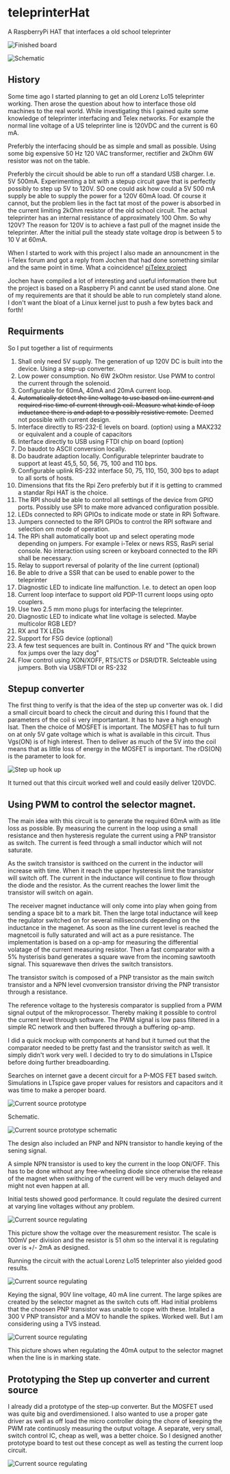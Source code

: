 # teleprinterHat
A RaspberryPi HAT that interfaces a old school teleprinter

![Finished board](https://i.imgur.com/QwgbDhd.jpg)

![Schematic](https://raw.githubusercontent.com/MattisLind/teleprinterHat/master/hardware/TeleprinterHat/TeleprinterHat.svg)

## History
Some time ago I started planning to get an old Lorenz Lo15 teleprinter working. Then arose the question about how to interface those old machines to the real world. While investigating this I gained quite some knowledge of teleprinter interfacing and Telex networks. For example the normal line voltage of a US teleprinter line is 120VDC and the current is 60 mA.

Preferbly the interfacing should be as simple and small as possible. Using some big expensive 50 Hz 120 VAC transformer, rectifier and 2kOhm 6W resistor was not on the table.

Preferbly the circuit should be able to run off a standard USB charger. I.e. 5V 500mA. Experimenting a bit with a stepup circuit gave that is perfectly possibly to step up 5V to 120V. SO one could ask how could a 5V 500 mA supply be able to supply the power for a 120V 60mA load. Of course it cannot, but the problem lies in the fact tat most of the power is absorbed in the current limiting 2kOhm resistor of the old school circuit. The actual teleprinter has an internal resistance of approximately 100 Ohm. So why 120V? The reason for 120V is to achieve a fast pull of the magnet inside the teleprinter. After the initial pull the steady state voltage drop is between 5 to 10 V at 60mA. 

When I started to work with this project I also made an announcment in the i-Telex forum and got a reply from Jochen that had done something similar and the same point in time. What a coincidence! [piTelex project](https://github.com/fablab-wue/piTelex)

Jochen have compiled a lot of interesting and useful information there but the project is based on a Raspberry Pi and cannt be used stand alone. One of my requirements are that it should be able to run completely stand alone. I don't want the bloat of a Linux kernel just to push a few bytes back and forth!

## Requirments

So I put together a list of requirments

1. Shall only need 5V supply. The generation of up 120V DC is built into the device. Using a step-up converter.
2. Low power consumption. No 6W 2kOhm resistor. Use PWM to control the current through the solenoid. 
3. Configurable for 60mA, 40mA and 20mA current loop.
4. ~~Automatically detect the line voltage to use based on line current and required rise time of current through coil. Measure what kinde of loop inductance there is and adapt to a possibly resistive remote.~~ Deemed not possible with current design.
5. Interface directly to RS-232-E levels on board. (option) using a MAX232 or equivalent and a couple of capacitors
6. Interface directly to USB using FTDI chip on board (option)
7. Do baudot to ASCII conversion locally.
8. Do baudrate adaption locally. Configurable teleprinter baudrate to support at least 45,5, 50, 56, 75, 100 and 110 bps.
9. Configurable uplink RS-232 interface 50, 75, 110, 150, 300 bps to adapt to all sorts of hosts.
10. Dimensions that fits the Rpi Zero preferbly but if it is getting to crammed a standar Rpi HAT is the choice.
11. The RPI should be able to control all settings of the device from GPIO ports. Possibly use SPI to make more advanced configuration possible.
13. LEDs connected to RPi GPIOs to indicate mode or state in RPi Software.
14. Jumpers connected to the RPI GPIOs to control the RPI software and selection om mode of operation.
15. The RPi shall automatically boot up and select operating mode depending on jumpers. For example i-Telex or news RSS, RasPi serial console. No interaction using screen or keyboard connected to the RPi shall be necessary.
16. Relay to support reversal of polarity of the line current (optional)
17. Be able to drive a SSR that can be used to enable power to the teleprinter
18. Diagnostic LED to indicate line malfunction. I.e. to detect an open loop 
19. Current loop interface to support old PDP-11 current loops using opto couplers.
20. Use two 2.5 mm mono plugs for interfacing the teleprinter.
21. Diagnostic LED to indicate what line voltage is selected. Maybe multicolor RGB LED?
22. RX and TX LEDs
23. Support for FSG device (optional)
24. A few test sequences are built in. Continous RY and "The quick brown fox jumps over the lazy dog"
25. Flow control using XON/XOFF, RTS/CTS or DSR/DTR. Selcteable using jumpers. Both via USB/FTDI or RS-232

## Stepup converter

The first thing to verify is that the idea of the step up converter was ok. I did a small circuit board to check the circuit and during this I found that the parameters of the coil si very importantant. It has to have a high enough Isat. Then the choice of MOSFET is important. The MOSFET has to full turn on at only 5V gate voltage which is what is available in this circuit. Thus Vgs(ON) is of high interest. Then to deliver as much of the 5V into the coil means that as little loss of energy in the MOSFET is important. The rDS(ON) is the parameter to look for. 

![Step up hook up](https://i.imgur.com/SqzuRBvm.jpg)

It turned out that this circuit worked well and could easily deliver 120VDC.

## Using PWM to control the selector magnet.

The main idea with this circuit is to generate the required 60mA with as litle loss as possible. By measuring the current in the loop using a small resistance and then hysteresis regulate the current using a PNP transistor as switch. The current is feed through a small inductor which will not saturate. 

As the switch transistor is swithced on the current in the inductor will increase with time. When it reach the upper hysteresis limit the transistor will switch off. The current in the inductance will continue to flow through the diode and the resistor. As the current reaches the lower limit the transistor will switch on again. 

The receiver magnet inductance will only come into play when going from sending a space bit to a mark bit. Then the large total inductance will keep the regulator switched on for several milliseconds depending on the inductance in the magenet. As soon as the line current level is reached the magnetcoil is fully saturated and will act as a pure resistance. The implementation is based on a op-amp for measuring the differential volatage of the current measuring resistor. Then a fast comparator with a 5% hysterisis band generates a square wave from the incoming sawtooth signal. This squarewave then drives the switch transistors. 

The transistor switch is composed of a PNP transistor as the main switch transistor and a NPN level cvonversion transistor driving the PNP transistor through a resistance.

The reference voltage to the hysteresis comparator is supplied from a PWM signal output of the mikroprocessor. Thereby making it possible to control the current level through software. The PWM signal is low pass filtered in a simple RC network and then buffered through a buffering op-amp.

I did a quick mockup with components at hand but it turned out that the comparator needed to be pretty fast and the transistor switch as well. It simply didn't work very well. I decided to try to do simulations in LTspice before doing further breadboarding. 

Searches on internet gave a decent circuit for a P-MOS FET based switch. Simulations in LTspice gave proper values for resistors and capacitors and it was time to make a peroper board.

![Current source prototype](https://i.imgur.com/m5oTShe.jpg)

Schematic.

![Current source prototype schematic](https://i.imgur.com/kEjGToI.png)

The design also included an PNP and NPN transistor to handle keying of the sening signal.

A simple NPN transistor is used to key the current in the loop ON/OFF. This has to be done without any free-wheeling diode since otherwise the release of the magnet when swithcing of the current will be very much delayed and might not even happen at all. 

Initial tests showed good performance. It could regulate the desired current at varying line voltages without any problem.

![Current source regulating](https://i.imgur.com/07wgvVe.jpg)

This picture show the voltage over the measurement resistor. The scale is 100mV per division and the resistor is 51 ohm so the interval it is regulating over is +/- 2mA as designed.

Running the circuit with the actual Lorenz Lo15 teleprinter also yielded good results.

![Current source regulating](https://i.imgur.com/mdcDE5u.jpg)

Keying the signal, 90V line voltage, 40 mA line current. The large spikes are created by the selector magnet as the switch cuts off. Had initial problems that the choosen PNP transistor was unable to cope with these. Intalled a 300 V PNP transistor and a MOV to handle the spikes. Worked well. But I am considering using a TVS instead.

![Current source regulating](https://i.imgur.com/1IbDv2K.jpg)

This picture shows when regulating the 40mA output to the selector magnet when the line is in marking state.

## Prototyping the Step up converter and current source 

I already did a prototype of the step-up converter. But the MOSFET used was quite big and overdimensioned. I also wanted to use a proper gate driver as well as off load the micro controller doing the chore of keeping the PWM rate continuosly measuring the output voltage. A separate, very small, switch control IC, cheap as well, was a better choice. So I designed another prototype board to test out these concept as well as testing the current loop circuit.

![Current source regulating](https://i.imgur.com/Q6KLGss.png)

